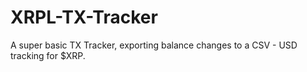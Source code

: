 # XRPL-TX-Tracker
A super basic TX Tracker, exporting balance changes to a CSV - USD tracking for $XRP.
